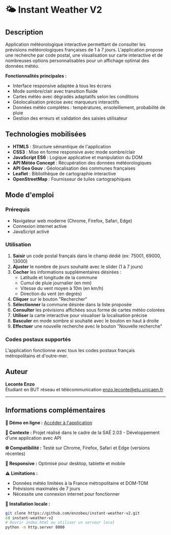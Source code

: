 # 🌤️ Instant Weather V2

## Description

Application météorologique interactive permettant de consulter les prévisions météorologiques françaises de 1 à 7 jours. L'application propose une recherche par code postal, une visualisation sur carte interactive et de nombreuses options personnalisables pour un affichage optimal des données météo.

**Fonctionnalités principales :**
- Interface responsive adaptée à tous les écrans
- Mode sombre/clair avec transition fluide
- Cartes météo avec dégradés adaptatifs selon les conditions
- Géolocalisation précise avec marqueurs interactifs
- Données météo complètes : températures, ensoleillement, probabilité de pluie
- Gestion des erreurs et validation des saisies utilisateur

## Technologies mobilisées

- **HTML5** : Structure sémantique de l'application
- **CSS3** : Mise en forme responsive avec mode sombre/clair
- **JavaScript ES6** : Logique applicative et manipulation du DOM
- **API Météo Concept** : Récupération des données météorologiques
- **API Geo Gouv** : Géolocalisation des communes françaises
- **Leaflet** : Bibliothèque de cartographie interactive
- **OpenStreetMap** : Fournisseur de tuiles cartographiques

## Mode d'emploi

### Prérequis
- Navigateur web moderne (Chrome, Firefox, Safari, Edge)
- Connexion internet active
- JavaScript activé

### Utilisation
1. **Saisir** un code postal français dans le champ dédié (ex: 75001, 69000, 13000)
2. **Ajuster** le nombre de jours souhaité avec le slider (1 à 7 jours)
3. **Cocher** les informations supplémentaires désirées :
   - Latitude et longitude de la commune
   - Cumul de pluie journalier (en mm)
   - Vitesse du vent moyen à 10m (en km/h)
   - Direction du vent (en degrés)
4. **Cliquer** sur le bouton "Rechercher"
5. **Sélectionner** la commune désirée dans la liste proposée
6. **Consulter** les prévisions affichées sous forme de cartes météo colorées
7. **Utiliser** la carte interactive pour visualiser la localisation précise
8. **Basculer** en mode sombre si souhaité avec le bouton en haut à droite
9. **Effectuer** une nouvelle recherche avec le bouton "Nouvelle recherche"

### Codes postaux supportés
L'application fonctionne avec tous les codes postaux français métropolitains et d'outre-mer.

## Auteur

**Leconte Enzo**  
Étudiant en BUT réseau et télécommunication
enzo.leconte@etu.unicaen.fr

---

## Informations complémentaires

**🔗 Démo en ligne :** [Accéder à l'application](https://enzobeu.github.io/INSTANT-WEATHER-V2/)

**📝 Contexte :** Projet réalisé dans le cadre de la SAÉ 2.03 - Développement d'une application avec API

**🌐 Compatibilité :** Testé sur Chrome, Firefox, Safari et Edge (versions récentes)

**📱 Responsive :** Optimisé pour desktop, tablette et mobile

**⚠️ Limitations :**
- Données météo limitées à la France métropolitaine et DOM-TOM
- Prévisions maximales de 7 jours
- Nécessite une connexion internet pour fonctionner

**🔧 Installation locale :**
```bash
git clone https://github.com/enzobeu/instant-weather-v2.git
cd instant-weather-v2
# Ouvrir index.html ou utiliser un serveur local
python -m http.server 8000
```
